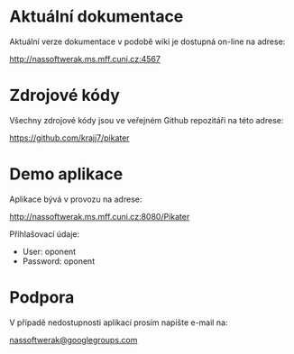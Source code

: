 # Aktuální dokumentace

Aktuální verze dokumentace v podobě wiki je dostupná on-line na adrese:

http://nassoftwerak.ms.mff.cuni.cz:4567

# Zdrojové kódy

Všechny zdrojové kódy jsou ve veřejném Github repozitáři na této adrese:

https://github.com/krajj7/pikater

# Demo aplikace

Aplikace bývá v provozu na adrese:

http://nassoftwerak.ms.mff.cuni.cz:8080/Pikater

Přihlašovací údaje:

* User: oponent
* Password: oponent

# Podpora

V případě nedostupnosti aplikací prosím napište e-mail na:

nassoftwerak@googlegroups.com
